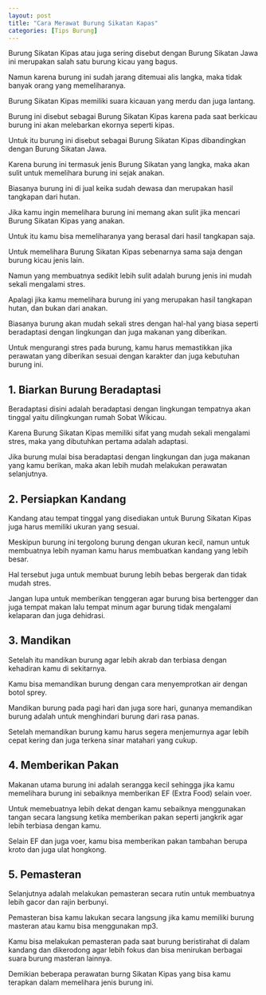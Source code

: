 ```yaml
---
layout: post
title: "Cara Merawat Burung Sikatan Kapas"
categories: [Tips Burung]
---
```


Burung Sikatan Kipas atau juga sering disebut dengan Burung Sikatan Jawa ini merupakan salah satu burung kicau yang bagus.

Namun karena burung ini sudah jarang ditemuai alis langka, maka tidak banyak orang yang memeliharanya.

Burung Sikatan Kipas memiliki suara kicauan yang merdu dan juga lantang.

Burung ini disebut sebagai Burung Sikatan Kipas karena pada saat berkicau burung ini akan melebarkan ekornya seperti kipas.

Untuk itu burung ini disebut sebagai Burung Sikatan Kipas dibandingkan dengan Burung Sikatan Jawa.

Karena burung ini termasuk jenis Burung Sikatan yang langka, maka akan sulit untuk memelihara burung ini sejak anakan.

Biasanya burung ini di jual keika sudah dewasa dan merupakan hasil tangkapan dari hutan.

Jika kamu ingin memelihara burung ini memang akan sulit jika mencari Burung Sikatan Kipas yang anakan.

Untuk itu kamu bisa memeliharanya yang berasal dari hasil tangkapan saja.

Untuk memelihara Burung Sikatan Kipas sebenarnya sama saja dengan burung kicau jenis lain.

Namun yang membuatnya sedikit lebih sulit adalah burung jenis ini mudah sekali mengalami stres.

Apalagi jika kamu memelihara burung ini yang merupakan hasil tangkapan hutan, dan bukan dari anakan.

Biasanya burung akan mudah sekali stres dengan hal-hal yang biasa seperti beradaptasi dengan lingkungan dan juga makanan yang diberikan.

Untuk mengurangi stres pada burung, kamu harus memastikkan jika perawatan yang diberikan sesuai dengan karakter dan juga kebutuhan burung ini.

## 1. Biarkan Burung Beradaptasi

Beradaptasi disini adalah beradaptasi dengan lingkungan tempatnya akan tinggal yaitu dilingkungan rumah Sobat Wikicau.

Karena Burung Sikatan Kipas memiliki sifat yang mudah sekali mengalami stres, maka yang dibutuhkan pertama adalah adaptasi.

Jika burung mulai bisa beradaptasi dengan lingkungan dan juga makanan yang kamu berikan, maka akan lebih mudah melakukan perawatan selanjutnya.

## 2. Persiapkan Kandang

Kandang atau tempat tinggal yang disediakan untuk Burung Sikatan Kipas juga harus memiliki ukuran yang sesuai.

Meskipun burung ini tergolong burung dengan ukuran kecil, namun untuk membuatnya lebih nyaman kamu harus membuatkan kandang yang lebih besar.

Hal tersebut juga untuk membuat burung lebih bebas bergerak dan tidak mudah stres.

Jangan lupa untuk memberikan tenggeran agar burung bisa bertengger dan juga tempat makan lalu tempat minum agar burung tidak mengalami kelaparan dan juga dehidrasi.

## 3. Mandikan

Setelah itu mandikan burung agar lebih akrab dan terbiasa dengan kehadiran kamu di sekitarnya.

Kamu bisa memandikan burung dengan cara menyemprotkan air dengan botol sprey.

Mandikan burung pada pagi hari dan juga sore hari, gunanya memandikan burung adalah untuk menghindari burung dari rasa panas.

Setelah memandikan burung kamu harus segera menjemurnya agar lebih cepat kering dan juga terkena sinar matahari yang cukup.

## 4. Memberikan Pakan

Makanan utama burung ini adalah serangga kecil sehingga jika kamu memelihara burung ini sebaiknya memberikan EF (Extra Food) selain voer.

Untuk memebuatnya lebih dekat dengan kamu sebaiknya menggunakan tangan secara langsung ketika memberikan pakan seperti jangkrik agar lebih terbiasa dengan kamu.

Selain EF dan juga voer, kamu bisa memberikan pakan tambahan berupa kroto dan juga ulat hongkong.

## 5. Pemasteran

Selanjutnya adalah melakukan pemasteran secara rutin untuk membuatnya lebih gacor dan rajin berbunyi.

Pemasteran bisa kamu lakukan secara langsung jika kamu memiliki burung masteran atau kamu bisa menggunakan mp3.

Kamu bisa melakukan pemasteran pada saat burung beristirahat di dalam kandang dan dikerodong agar lebih fokus dan bisa menirukan berbagai suara burung masteran lainnya.

Demikian beberapa perawatan burng Sikatan Kipas yang bisa kamu terapkan dalam memelihara jenis burung ini.